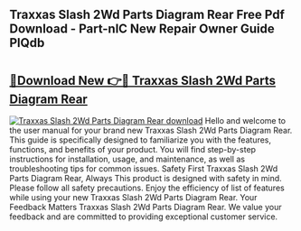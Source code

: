 ## Traxxas Slash 2Wd Parts Diagram Rear Free Pdf Download - Part-nlC New Repair Owner Guide PlQdb

# <h2><a href="http://dflqbq.blite.top/?on=Traxxas+Slash+2Wd+Parts+Diagram+Rear">🔗Download New 👉🔴 Traxxas Slash 2Wd Parts Diagram Rear</a></h2>

[![Traxxas Slash 2Wd Parts Diagram Rear download](https://i.imgur.com/lujVjoI.png)](http://dflqbq.blite.top/?on=Traxxas+Slash+2Wd+Parts+Diagram+Rear)
Hello and welcome to the user manual for your brand new Traxxas Slash 2Wd Parts Diagram Rear. This guide is specifically designed to familiarize you with the features, functions, and benefits of your product. You will find step-by-step instructions for installation, usage, and maintenance, as well as troubleshooting tips for common issues. Safety First Traxxas Slash 2Wd Parts Diagram Rear, Always This product is designed with safety in mind. Please follow all safety precautions. Enjoy the efficiency of list of features while using your new Traxxas Slash 2Wd Parts Diagram Rear. Your Feedback Matters Traxxas Slash 2Wd Parts Diagram Rear. We value your feedback and are committed to providing exceptional customer service.
